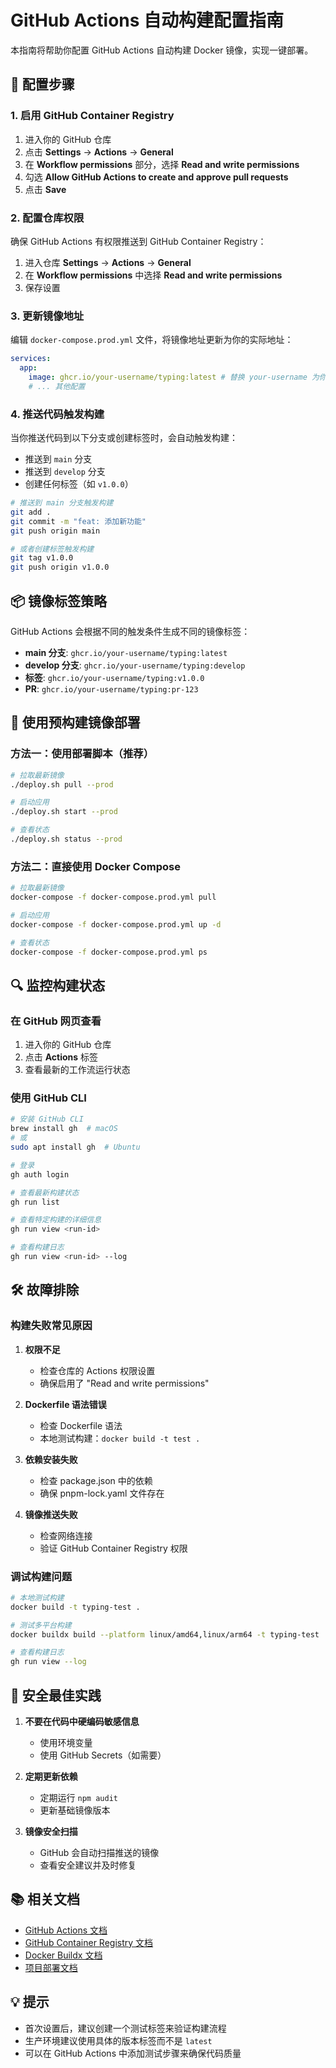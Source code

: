 # GitHub Actions 自动构建配置指南

本指南将帮助你配置 GitHub Actions 自动构建 Docker 镜像，实现一键部署。

## 🔧 配置步骤

### 1. 启用 GitHub Container Registry

1. 进入你的 GitHub 仓库
2. 点击 **Settings** → **Actions** → **General**
3. 在 **Workflow permissions** 部分，选择 **Read and write permissions**
4. 勾选 **Allow GitHub Actions to create and approve pull requests**
5. 点击 **Save**

### 2. 配置仓库权限

确保 GitHub Actions 有权限推送到 GitHub Container Registry：

1. 进入仓库 **Settings** → **Actions** → **General**
2. 在 **Workflow permissions** 中选择 **Read and write permissions**
3. 保存设置

### 3. 更新镜像地址

编辑 `docker-compose.prod.yml` 文件，将镜像地址更新为你的实际地址：

```yaml
services:
  app:
    image: ghcr.io/your-username/typing:latest # 替换 your-username 为你的 GitHub 用户名
    # ... 其他配置
```

### 4. 推送代码触发构建

当你推送代码到以下分支或创建标签时，会自动触发构建：

- 推送到 `main` 分支
- 推送到 `develop` 分支
- 创建任何标签（如 `v1.0.0`）

```bash
# 推送到 main 分支触发构建
git add .
git commit -m "feat: 添加新功能"
git push origin main

# 或者创建标签触发构建
git tag v1.0.0
git push origin v1.0.0
```

## 📦 镜像标签策略

GitHub Actions 会根据不同的触发条件生成不同的镜像标签：

- **main 分支**: `ghcr.io/your-username/typing:latest`
- **develop 分支**: `ghcr.io/your-username/typing:develop`
- **标签**: `ghcr.io/your-username/typing:v1.0.0`
- **PR**: `ghcr.io/your-username/typing:pr-123`

## 🚀 使用预构建镜像部署

### 方法一：使用部署脚本（推荐）

```bash
# 拉取最新镜像
./deploy.sh pull --prod

# 启动应用
./deploy.sh start --prod

# 查看状态
./deploy.sh status --prod
```

### 方法二：直接使用 Docker Compose

```bash
# 拉取最新镜像
docker-compose -f docker-compose.prod.yml pull

# 启动应用
docker-compose -f docker-compose.prod.yml up -d

# 查看状态
docker-compose -f docker-compose.prod.yml ps
```

## 🔍 监控构建状态

### 在 GitHub 网页查看

1. 进入你的 GitHub 仓库
2. 点击 **Actions** 标签
3. 查看最新的工作流运行状态

### 使用 GitHub CLI

```bash
# 安装 GitHub CLI
brew install gh  # macOS
# 或
sudo apt install gh  # Ubuntu

# 登录
gh auth login

# 查看最新构建状态
gh run list

# 查看特定构建的详细信息
gh run view <run-id>

# 查看构建日志
gh run view <run-id> --log
```

## 🛠️ 故障排除

### 构建失败常见原因

1. **权限不足**
   - 检查仓库的 Actions 权限设置
   - 确保启用了 "Read and write permissions"

2. **Dockerfile 语法错误**
   - 检查 Dockerfile 语法
   - 本地测试构建：`docker build -t test .`

3. **依赖安装失败**
   - 检查 package.json 中的依赖
   - 确保 pnpm-lock.yaml 文件存在

4. **镜像推送失败**
   - 检查网络连接
   - 验证 GitHub Container Registry 权限

### 调试构建问题

```bash
# 本地测试构建
docker build -t typing-test .

# 测试多平台构建
docker buildx build --platform linux/amd64,linux/arm64 -t typing-test .

# 查看构建日志
gh run view --log
```

## 🔐 安全最佳实践

1. **不要在代码中硬编码敏感信息**
   - 使用环境变量
   - 使用 GitHub Secrets（如需要）

2. **定期更新依赖**
   - 定期运行 `npm audit`
   - 更新基础镜像版本

3. **镜像安全扫描**
   - GitHub 会自动扫描推送的镜像
   - 查看安全建议并及时修复

## 📚 相关文档

- [GitHub Actions 文档](https://docs.github.com/en/actions)
- [GitHub Container Registry 文档](https://docs.github.com/en/packages/working-with-a-github-packages-registry/working-with-the-container-registry)
- [Docker Buildx 文档](https://docs.docker.com/buildx/)
- [项目部署文档](./DEPLOYMENT.md)

## 💡 提示

- 首次设置后，建议创建一个测试标签来验证构建流程
- 生产环境建议使用具体的版本标签而不是 `latest`
- 可以在 GitHub Actions 中添加测试步骤来确保代码质量
